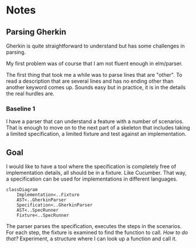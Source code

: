 # Notes

## Parsing Gherkin

Gherkin is quite straightforward to understand but has some challenges in parsing.

My first problem was of course that I am not fluent enough in elm/parser. 

The first thing that took me a while was to parse lines that are "other". To read a description that are several lines and has no ending other than another keyword comes up. Sounds easy but in practice, it is in the details the real hurdles are.

### Baseline 1

I have a parser that can understand a feature with a number of scenarios. That is enough to move on to the next part of a skeleton that includes taking a limited specification, a limited fixture and test against an implementation.

## Goal

I would like to have a tool where the specification is completely free of implementation details, all should be in a fixture. Like Cucumber. That way, a specification can be used for implementations in different languages.

````mermaid
classDiagram
    Implementation<..Fixture
    AST<..GherkinParser
    Specification<..GherkinParser
    AST<..SpecRunner
    Fixture<..SpecRunner
````

The parser parses the specification, executes the steps in the scenarios.
For each step, the fixture is examined to find the function to call.
_How to do that?_ Experiment, a structure where I can look up a function and
call it.

